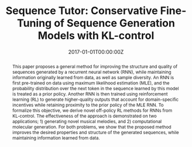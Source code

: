 ---
title: "Sequence Tutor: Conservative Fine-Tuning of Sequence Generation Models with KL-control"
authors:
- admin
- S. Gu
- D. Bahdanau
- J. M. Hernandez-Lobato
- R. E. Turner
- D. Eck
date: "2017-01-01T00:00:00Z"
doi: ""

author_notes:
- ""
- ""
- ""
- ""
- ""
- ""

# Schedule page publish date (NOT publication's date).
publishDate: "2017-01-01T00:00:00Z"

# Publication type.
# Legend: 0 = Uncategorized; 1 = Conference paper; 2 = Journal article;
# 3 = Preprint / Working Paper; 4 = Report; 5 = Book; 6 = Book section;
# 7 = Thesis; 8 = Patent
publication_types: ["1"]

# Publication name and optional abbreviated publication name.
publication: In *International Conference on Machine Learning (ICML)* 
publication_short: In *International Conference on Machine Learning (ICML)* 

abstract: "This paper proposes a general method for improving the structure and quality of sequences generated by a recurrent neural network (RNN), while maintaining information originally learned from data, as well as sample diversity. An RNN is first pre-trained on data using maximum likelihood estimation (MLE), and the probability distribution over the next token in the sequence learned by this model is treated as a prior policy. Another RNN is then trained using reinforcement learning (RL) to generate higher-quality outputs that account for domain-specific incentives while retaining proximity to the prior policy of the MLE RNN. To formalize this objective, we derive novel off-policy RL methods for RNNs from KL-control. The effectiveness of the approach is demonstrated on two applications; 1) generating novel musical melodies, and 2) computational molecular generation. For both problems, we show that the proposed method improves the desired properties and structure of the generated sequences, while maintaining information learned from data."

# Summary. An optional shortened abstract.
summary: To combine supervised learning on data with reinforcement learning, we pre-train a supervised data prior, and penalize KL-divergence from this model using RL training. This enables effective learning of complex sequence-modeling problems for which we wish to match the data while optimizing external metrics like drug effectiveness. The approach produces compelling results in the disparate domains of music generation and drug discovery.

tags:
- Sequence Modeling
- Communication and Language
- Music Generation
- Drug Discovery
- Healthcare
- Generalization
- Transfer Learning
- KL-control
- Reinforcement Learning
- Machine Learning
featured: true

links:
- name: ICML talk
  url: https://vimeo.com/240608475
- name: Generated music
  url: https://youtu.be/abBfZB5DlSY
- name: Magenta blog
  url: https://magenta.tensorflow.org/2016/11/09/tuning-recurrent-networks-with-reinforcement-learning
- name: MIT Tech Review article
  url: https://www.technologyreview.com/2016/11/30/155729/ai-songsmith-cranks-out-surprisingly-catchy-tunes/
url_pdf: https://arxiv.org/abs/1611.02796
url_code: https://github.com/tensorflow/magenta/tree/master/magenta/models/rl_tuner
url_dataset: ''
url_poster: ''
url_project: ''
url_slides: ''
url_source: ''
url_video: ''

# Featured image
# To use, add an image named `featured.jpg/png` to your page's folder. 
image:
  caption: ''
  focal_point: Center
  preview_only: false

# Associated Projects (optional).
#   Associate this publication with one or more of your projects.
#   Simply enter your project's folder or file name without extension.
#   E.g. `internal-project` references `content/project/internal-project/index.md`.
#   Otherwise, set `projects: []`.
projects: []

# Slides (optional).
#   Associate this publication with Markdown slides.
#   Simply enter your slide deck's filename without extension.
#   E.g. `slides: "example"` references `content/slides/example/index.md`.
#   Otherwise, set `slides: ""`.
slides: ""
---